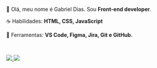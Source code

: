<p align="left"> 
 🖖 Olá, meu nome é Gabriel Dias. Sou <strong>Front-end developer</strong>.
</p>

<p align="left">
 ☕ Habilidades: <strong>HTML, CSS, JavaScript</strong>
</p>

<p align="left">
  💼 Ferramentas: <strong>VS Code, Figma, Jira, Git e GitHub.</strong>
</p>


<br>

<p align="left">
  <a href="https://www.instagram.com/ei.dias/" alt="Instagram">
    <img src="https://img.shields.io/badge/-Instagram-6610F2?style=for-the-badge&logo=Instagram&logoColor=FFFFFF&link=https://www.instagram.com/ei.dias"/>
  </a>
  
  <a href="https://www.linkedin.com/in/gabriel-dias-260857207/" alt="Linkedin">
    <img src="https://img.shields.io/badge/-Linkedin-6610F2?style=for-the-badge&logo=Linkedin&logoColor=FFFFFF&link=https://www.linkedin.com/in/gabriel-dias-260857207/"/>
  </a>
</p>

